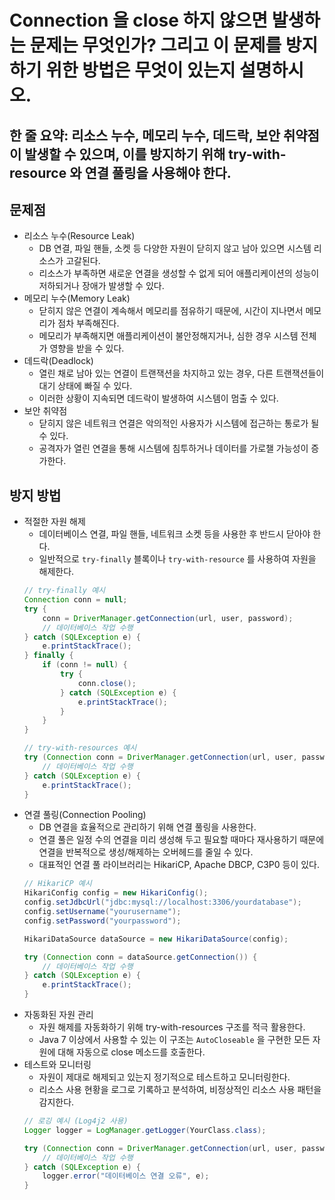 # Connection 을 close 하지 않으면 발생하는 문제는 무엇인가? 그리고 이 문제를 방지하기 위한 방법은 무엇이 있는지 설명하시오.

## 한 줄 요약: 리소스 누수, 메모리 누수, 데드락, 보안 취약점이 발생할 수 있으며, 이를 방지하기 위해 try-with-resource 와 연결 풀링을 사용해야 한다.

## 문제점
- 리소스 누수(Resource Leak)
    - DB 연결, 파일 핸들, 소켓 등 다양한 자원이 닫히지 않고 남아 있으면 시스템 리소스가 고갈된다.
    - 리소스가 부족하면 새로운 연결을 생성할 수 없게 되어 애플리케이션의 성능이 저하되거나 장애가 발생할 수 있다.
- 메모리 누수(Memory Leak)
    - 닫히지 않은 연결이 계속해서 메모리를 점유하기 때문에, 시간이 지나면서 메모리가 점차 부족해진다.
    - 메모리가 부족해지면 애플리케이션이 불안정해지거나, 심한 경우 시스템 전체가 영향을 받을 수 있다.
- 데드락(Deadlock)
    - 열린 채로 남아 있는 연결이 트랜잭션을 차지하고 있는 경우, 다른 트랜잭션들이 대기 상태에 빠질 수 있다.
    - 이러한 상황이 지속되면 데드락이 발생하여 시스템이 멈출 수 있다.
- 보안 취약점
    - 닫히지 않은 네트워크 연결은 악의적인 사용자가 시스템에 접근하는 통로가 될 수 있다.
    - 공격자가 열린 연결을 통해 시스템에 침투하거나 데이터를 가로챌 가능성이 증가한다.

## 방지 방법
- 적절한 자원 해제
    - 데이터베이스 연결, 파일 핸들, 네트워크 소켓 등을 사용한 후 반드시 닫아야 한다.
    - 일반적으로 `try-finally` 블록이나 `try-with-resource` 를 사용하여 자원을 해제한다.
    ```Java
    // try-finally 예시
    Connection conn = null;
    try {
        conn = DriverManager.getConnection(url, user, password);
        // 데이터베이스 작업 수행
    } catch (SQLException e) {
        e.printStackTrace();
    } finally {
        if (conn != null) {
            try {
                conn.close();
            } catch (SQLException e) {
                e.printStackTrace();
            }
        }
    }
    ```
    ```Java
    // try-with-resources 예시
    try (Connection conn = DriverManager.getConnection(url, user, password)) {
        // 데이터베이스 작업 수행
    } catch (SQLException e) {
        e.printStackTrace();
    }
    ```
- 연결 풀링(Connection Pooling)
    - DB 연결을 효율적으로 관리하기 위해 연결 풀링을 사용한다.
    - 연결 풀은 일정 수의 연결을 미리 생성해 두고 필요할 때마다 재사용하기 때문에 연결을 반복적으로 생성/해제하는 오버헤드를 줄일 수 있다.
    - 대표적인 연결 풀 라이브러리는 HikariCP, Apache DBCP, C3P0 등이 있다.
    ```Java
    // HikariCP 예시
    HikariConfig config = new HikariConfig();
    config.setJdbcUrl("jdbc:mysql://localhost:3306/yourdatabase");
    config.setUsername("yourusername");
    config.setPassword("yourpassword");

    HikariDataSource dataSource = new HikariDataSource(config);

    try (Connection conn = dataSource.getConnection()) {
        // 데이터베이스 작업 수행
    } catch (SQLException e) {
        e.printStackTrace();
    }
    ```
- 자동화된 자원 관리
    - 자원 해제를 자동화하기 위해 try-with-resources 구조를 적극 활용한다.
    - Java 7 이상에서 사용할 수 있는 이 구조는 `AutoCloseable` 을 구현한 모든 자원에 대해 자동으로 close 메소드를 호출한다.
- 테스트와 모니터링
    - 자원이 제대로 해제되고 있는지 정기적으로 테스트하고 모니터링한다.
    - 리소스 사용 현황을 로그로 기록하고 분석하여, 비정상적인 리소스 사용 패턴을 감지한다.
    ```Java
    // 로깅 예시 (Log4j2 사용)
    Logger logger = LogManager.getLogger(YourClass.class);

    try (Connection conn = DriverManager.getConnection(url, user, password)) {
        // 데이터베이스 작업 수행
    } catch (SQLException e) {
        logger.error("데이터베이스 연결 오류", e);
    }
    ```
